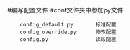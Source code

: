 #编写配置文件
#conf文件夹中参加py文件
```
    config_default.py       标准配置
    config_override.py      修改配置
    config.py               读取配置
```
